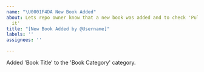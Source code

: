 ```yaml
---
name: "\U0001F4DA New Book Added"
about: Lets repo owner know that a new book was added and to check 'Pull Request for
  it'
title: "[New Book Added by @Username]"
labels: ''
assignees: ''

---
```


Added 'Book Title' to the 'Book Category' category.
